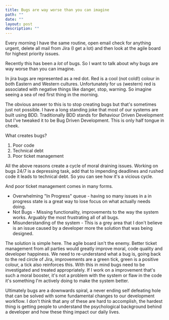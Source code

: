 ```yaml
---
title: Bugs are way worse than you can imagine
path: ""
date: ""
layout: post
description: ""
---
```

Every morning I have the same routine, open email check for anything urgent, delete all mail from Jira (I get a lot) and then look at the agile board for highest priority issues.

Recently this has been a *lot* of bugs. So I want to talk about why bugs are way worse than you can imagine.

In jira bugs are represented as a red dot. Red is a cool (not cold!) colour in both Eastern and Western cultures. Unfortunately for us (western) red is associated with negative things like danger, stop, warning. So imagine seeing a sea of red first thing in the morning.

The obvious answer to this is to stop creating bugs but that's sometimes just not possible. I have a long standing joke that most of our systems are built using BDD. Traditionally BDD stands for Behaviour Driven Development but I've tweaked it to be Bug Driven Development. This is only half tongue in cheek.

What creates bugs?

1. Poor code
2. Technical debt
3. Poor ticket management

All the above reasons create a cycle of moral draining issues. Working on bugs 24/7 is a depressing task, add that to impending deadlines and rushed code it leads to technical debt. So you can see how it's a vicious cycle.

And poor ticket management comes in many forms.

* Overwhelming "In Progress" queue - having so many issues in a in progress state is a great way to lose focus on what actually needs doing.
* Not Bugs - Missing functionality, improvements to the way the system works. Arguably the most frustrating all of all bugs.
* Misunderstanding of the system - This is a grey area that I don't believe is an issue caused by a developer more the solution that was being designed.

The solution is simple here. The agile board isn't the enemy. Better ticket management from all parties would greatly improve moral, code quality and developer happiness. We need to re-understand what a bug is, going back to the red circle of Jira, improvements are a green tick, green is a positive colour, a tick also reinforces this. With this in mind bugs need to be investigated and treated appropriately. If I work on a improvement that's such a moral booster, it's not a problem with the system or flaw in the code it's something I'm actively doing to make the system better.

Ultimately bugs are a downwards spiral, a never ending self defeating hole that can be solved with some fundamental changes to our development workflow. I don't think that any of these are hard to accomplish, the hardest thing is getting people to understand the psychological background behind a developer and how these thing impact our daily lives.
